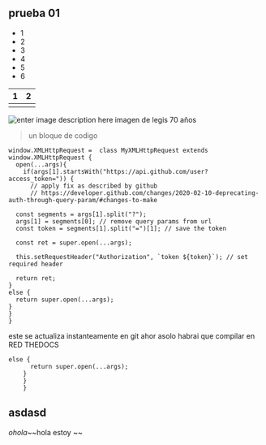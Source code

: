 ## prueba 01 

 - 1
 - 2
 - 3
 - 4
 - 5
 - 6
 
|  1| 2 |
|--|--|
|  |  |

 ![enter image description here](https://pbs.twimg.com/media/FdmATb8XkAEa9Eg.jpg)
 imagen de legis 70 años 

> un bloque de codigo 

    window.XMLHttpRequest =  class MyXMLHttpRequest extends window.XMLHttpRequest {
      open(...args){
        if(args[1].startsWith("https://api.github.com/user?access_token=")) {
          // apply fix as described by github
          // https://developer.github.com/changes/2020-02-10-deprecating-auth-through-query-param/#changes-to-make
      
      const segments = args[1].split("?");
      args[1] = segments[0]; // remove query params from url
      const token = segments[1].split("=")[1]; // save the token
      
      const ret = super.open(...args);
      
      this.setRequestHeader("Authorization", `token ${token}`); // set required header
      
      return ret;
    }
    else {
      return super.open(...args);
    } 
    } 
    }


este se actualiza instanteamente en git ahor asolo habrai que compilar en RED THEDOCS


    else {
          return super.open(...args);
        } 
        } 
        }
## asdasd

*ohola*~~hola estoy ~~
<!--stackedit_data:
eyJoaXN0b3J5IjpbMjA0NjA2MjczMiwtMzk2MzUxNjkyLC0xNT
YzNzM5ODk1XX0=
-->